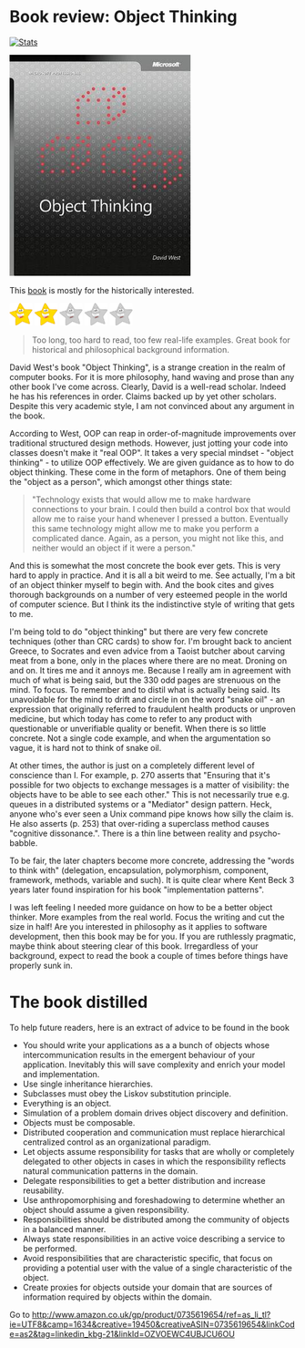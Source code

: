﻿# Book review: Object Thinking

[![Stats](https://img.shields.io/badge/Tag-Book_Review-99CC00.svg)](https://github.com/kbilsted/CodeQualityAndReadability/blob/master/Tags/Book_Review.md)


<img src="ObjectThinking.jpg">

This [book](http://www.amazon.co.uk/gp/product/0735619654/ref=as_li_tl?ie=UTF8&camp=1634&creative=19450&creativeASIN=0735619654&linkCode=as2&tag=linkedin_kbg-21&linkId=OZVOEWC4UBJCU6OU) is mostly for the historically interested.

<img src="star.jpg" width="40px">
<img src="star.jpg" width="40px">
<img src="missingstar.jpg" width="40px">
<img src="missingstar.jpg" width="40px">
<img src="missingstar.jpg" width="40px">

> Too long, too hard to read, too few real-life examples. Great book for historical and philosophical background information.

David West's book "Object Thinking", is a strange creation in the realm of computer books. For it is more philosophy, hand waving and prose than any other book I've come across. Clearly, David is a well-read scholar. Indeed he has his references in order. Claims backed up by yet other scholars. Despite this very academic style, I am not convinced about any argument in the book.

According to West, OOP can reap in order-of-magnitude improvements over traditional structured design methods. However, just jotting your code into classes doesn't make it "real OOP". It takes a very special mindset - "object thinking" - to utilize OOP effectively. We are given guidance as to how to do object thinking. These come in the form of metaphors. One of them being the "object as a person", which amongst other things state:

> "Technology exists that would allow me to make hardware connections to your brain. I could then build a control box that would allow me to raise your hand whenever I pressed a button. Eventually this same technology might allow me to make you perform a complicated dance. Again, as a person, you might not like this, and neither would an object if it were a person."

And this is somewhat the most concrete the book ever gets. This is very hard to apply in practice. And it is all a bit weird to me. See actually, I'm a bit of an object thinker myself to begin with. And the book cites and gives thorough backgrounds on a number of very esteemed people in the world of computer science. But I think its the indistinctive style of writing that gets to me. 

I'm being told to do "object thinking" but there are very few concrete techniques (other than CRC cards) to show for. I'm brought back to ancient Greece, to Socrates and even advice from a Taoist butcher about carving meat from a bone, only in the places where there are no meat. Droning on and on. It tires me and it annoys me. Because I really am in agreement with much of what is being said, but the 330 odd pages are strenuous on the mind. To focus. To remember and to distil what is actually being said. Its unavoidable for the mind to drift and circle in on the word "snake oil" - an expression that originally referred to fraudulent health products or unproven medicine, but which today has come to refer to any product with questionable or unverifiable quality or benefit. When there is so little concrete. Not a single code example, and when the argumentation so vague, it is hard not to think of snake oil.

At other times, the author is just on a completely different level of conscience than I. For example, p. 270 asserts that "Ensuring that it's possible for two objects to exchange messages is a matter of visibility: the objects have to be able to see each other." This is not necessarily true e.g. queues in a distributed systems or a "Mediator" design pattern. Heck, anyone who's ever seen a Unix command pipe knows how silly the claim is. He also asserts (p. 253) that over-riding a superclass method causes "cognitive dissonance.". There is a thin line between reality and psycho-babble.

To be fair, the later chapters become more concrete, addressing the "words to think with" (delegation, encapsulation, polymorphism, component, framework, methods, variable and such). It is quite clear where Kent Beck 3 years later found inspiration for his book "implementation patterns".

I was left feeling I needed more guidance on how to be a better object thinker. More examples from the real world. Focus the writing and cut the size in half! Are you interested in philosophy as it applies to software development, then this book may be for you. If you are ruthlessly pragmatic, maybe think about steering clear of this book. Irregardless of your background, expect to read the book a couple of times before things have properly sunk in.


# The book distilled

To help future readers, here is an extract of advice to be found in the book

* You should write your applications as a a bunch of objects whose intercommunication results in the emergent behaviour of your application. Inevitably this will save complexity and enrich your model and implementation. 
* Use single inheritance hierarchies.
* Subclasses must obey the Liskov substitution principle.
* Everything is an object.
* Simulation of a problem domain drives object discovery and definition.
* Objects must be composable.
* Distributed cooperation and communication must replace hierarchical centralized control as an organizational paradigm.
* Let objects assume responsibility for tasks that are wholly or completely delegated to other objects in cases in which the responsibility reflects natural communication patterns in the domain.
* Delegate responsibilities to get a better distribution and increase reusability.
* Use anthropomorphising and foreshadowing to determine whether an object should assume a given responsibility.
* Responsibilities should be distributed among the community of objects in a balanced manner.
* Always state responsibilities in an active voice describing a service to be performed.
* Avoid responsibilities that are characteristic specific, that focus on providing a potential user with the value of a single characteristic of the object.
* Create proxies for objects outside your domain that are sources of information required by objects within the domain.


Go to http://www.amazon.co.uk/gp/product/0735619654/ref=as_li_tl?ie=UTF8&camp=1634&creative=19450&creativeASIN=0735619654&linkCode=as2&tag=linkedin_kbg-21&linkId=OZVOEWC4UBJCU6OU

